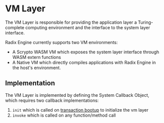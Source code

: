 # VM Layer

The VM Layer is responsible for providing the application layer a Turing-complete computing
environment and the interface to the system layer interface.

Radix Engine currently supports two VM environments:
* A Scrypto WASM VM which exposes the system layer interface through WASM extern functions
* A Native VM which directly compiles applications with Radix Engine in the host's environment.

## Implementation

The VM Layer is implemented by defining the System Callback Object, which requires two callback
implementations:
1. `init` which is called on [transaction bootup](../../execution/transaction_lifecycle/bootup.md)
to initialize the vm layer
2. `invoke` which is called on any function/method call